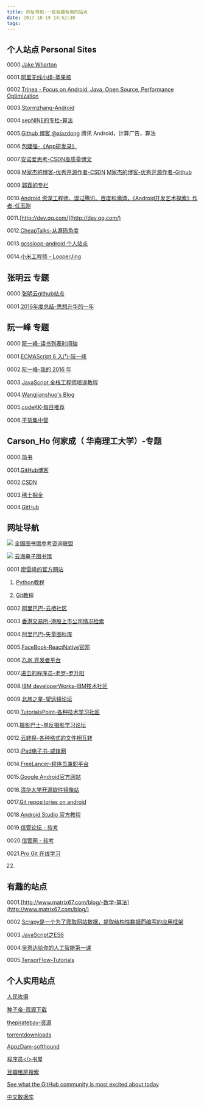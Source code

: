 ```yaml
---
title: 网址导航-一些有趣有用的站点
date: 2017-10-19 14:52:30
tags:
---
```


## 个人站点 Personal Sites

0000.[Jake Wharton](https://github.com/JakeWharton)

0001.[阿里无线小组-苹果核](http://pingguohe.net/)

0002.[Trinea - Focus on Android, Java, Open Source, Performance Optimization](http://www.trinea.cn/)

0003.[Stormzhang-Android](http://stormzhang.com/posts/)

0004.[sepNINE的专栏-算法](http://blog.csdn.net/sepnine)

0005.[Github 博客 @xiazdong](https://xiazdong.github.io/) 腾讯 Android，计算广告，算法


0006.[包建强-《App研发录》](http://www.cnblogs.com/Jax/p/4656789.html)

0007.[安诺爱思考-CSDN高质量博文](http://blog.csdn.net/a910626)

0008.[M家杰的博客-优秀开源作者-CSDN](http://blog.csdn.net/tyzlmjj)
     [M家杰的博客-优秀开源作者-Github](https://github.com/tyzlmjj/AndroidUI)

0009.[郭霖的专栏](http://blog.csdn.net/guolin_blog)

0010.[Android 资深工程师、混过腾讯、百度和滴滴，《Android开发艺术探索》作者-任玉刚](http://blog.csdn.net/singwhatiwanna/)


0011.[http://dev.qq.com/](http://dev.qq.com/)

0012.[CheapTalks-从源码角度](http://navyblue.top/archives/)

0013.[gcssloop-android 个人站点](http://www.gcssloop.com/info/about/)

0014.[小米工程师 - LooperJing](https://www.jianshu.com/u/ce54e5c21032)

## 张明云 专题

0000.[张明云github站点](http://zmywly8866.github.io/)

0001.[2016年度总结-思想升华的一年](http://zmywly8866.github.io/2016/12/24/the-2016-annual-summary.html)

## 阮一峰 专题

0000.[阮一峰-读书列表时间轴](https://github.com/ruanyf/reading-list)

0001.[ECMAScript 6 入门-阮一峰](http://es6.ruanyifeng.com/#README)

0002.[阮一峰-我的 2016 年](http://www.ruanyifeng.com/blog/2016/12/year_summary.html)

0003.[JavaScript 全栈工程师培训教程](http://www.ruanyifeng.com/blog/2016/11/javascript.html)

0004.[Wangjianshuo's Blog](http://www.wangjianshuo.com/)

0005.[codeKK-每日推荐](http://r.codekk.com/)

0006.[干货集中营](http://gank.io/)

## Carson_Ho 何家成（ 华南理工大学）-专题

0000.[简书](http://www.jianshu.com/u/383970bef0a0)

0001.[GitHub博客](https://carson-ho.github.io/)

0002.[CSDN](http://blog.csdn.net/carson_ho)

0003.[稀土掘金](https://juejin.im/user/58d4d9781b69e6006ba65edc)

0004.[GitHub](https://github.com/Carson-Ho)

## 网址导航

![](http://www.ucdrs.superlib.net/areas/ucdrs/images/logo.jpg)
[全国图书馆参考咨询联盟](http://www.ucdrs.superlib.net/)

![](http://www.pdfbook.cn/wp-content/themes/bookcms0.1/images/logo.png)
[云海电子图书馆](http://www.pdfbook.cn/)


0001.[廖雪峰的官方网站](https://www.liaoxuefeng.com/)

1. [Python教程](https://www.liaoxuefeng.com/wiki/0014316089557264a6b348958f449949df42a6d3a2e542c000)

2. [Git教程](https://www.liaoxuefeng.com/wiki/0013739516305929606dd18361248578c67b8067c8c017b000)


0002.[阿里巴巴-云栖社区](https://yq.aliyun.com/?spm=5176.100238.headermainnav.1.J2B5O3)

0003.[香港交易所-港股上市公司情况检索](http://www.hkexnews.hk/listedco/listconews/advancedsearch/search_active_main_c.aspx)

0004.[阿里巴巴-矢量图标库](http://www.iconfont.cn/)

0005.[FaceBook-ReactNative官网](https://facebook.github.io/react-native/docs/getting-started.html)

0006.[ZUK 开发者平台](http://developer.zuk.com/download)

0007.[进击的程序员-老罗-罗升阳](http://0xcc0xcd.com/p/index.php)


0008.[IBM developerWorks-IBM技术社区](https://www.ibm.com/Search/?q=android&v=18&en=utf&lang=zh&cc=cn&sn=dw&dws=cndw&hpp=20)

0009.[北旅之星-望远镜论坛](http://www.bggd.com/bbs/forum.php)

0010.[TutorialsPoint-各种技术学习社区](http://www.tutorialspoint.com/)

0011.[摄影巴士-单反摄影学习论坛](http://www.fsbus.com/)

0012.[云转换-各种格式的文件相互转](https://cloudconvert.com/)

0013.[iPad电子书-威锋网](http://bbs.feng.com/thread-htm-fid-224.html)


0014.[FreeLancer-程序员兼职平台](https://www.freelancer.com/?t=a&utm_expid=294858-553.v56tHEK5QEmWFNtoUUBcgw.0)

0015.[Google Android官方网站](https://developer.android.google.cn/index.html)

0016.[清华大学开源软件镜像站](https://mirrors.tuna.tsinghua.edu.cn/help/AOSP/)

0017.[Git repositories on android](https://android.googlesource.com/?format=HTML)

0018.[Android Studio 官方教程](https://developer.android.com/studio/intro/index.html)

0019.[信管论坛 - 软考](http://www.cnitpm.com/bbs/Forum.aspx?ForumID=1)


0020.[信管网 - 软考](http://www.cnitpm.com/default.html)

0021.[Pro Git 在线学习](http://iissnan.com/progit/)

0022.

[]()
[]()

## 有趣的站点
0001.[http://www.matrix67.com/blog/-数学-算法](http://www.matrix67.com/blog/)

0002.[Scrapy是一个为了爬取网站数据，提取结构性数据而编写的应用框架](http://scrapy-chs.readthedocs.io/zh_CN/latest/intro/overview.html#)

0003.[JavaScript之ES6](http://www.cnblogs.com/zhou99/p/6246466.html)

0004.[吴恩达给你的人工智能第一课](https://mooc.study.163.com/smartSpec/detail/1001319001.htm/?utm_source=weibo.com&utm_medium=timeline&utm_campaign=deepLearning&utm_content=wnd20170831)

0005.[TensorFlow-Tutorials](https://www.tensorflow.org/tutorials/)

## 个人实用站点

[人民攻摄](http://www.lrfans.com/)

[种子帝-资源下载](www.zhongzidi.com)

[thepiratebay-资源](http://thepiratebay.cd/)

[torrentdownloads](https://www.torrentdownloads.me/)

[AppzDam-softhound](http://softhound.com/)

[程序员</>书屋](https://ebooks.now.sh/)

[豆瓣租房搜索](http://bj.yurixu.com/manage/index.php)

[See what the GitHub community is most excited about today](https://github.com/trending)

[中文数据库](http://www.51xialunwen.com/zhongwenku/)

